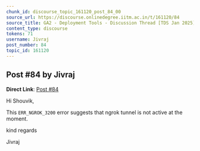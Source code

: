 ```yaml
---
chunk_id: discourse_topic_161120_post_84_00
source_url: https://discourse.onlinedegree.iitm.ac.in/t/161120/84
source_title: GA2 - Deployment Tools - Discussion Thread [TDS Jan 2025]
content_type: discourse
tokens: 71
username: Jivraj
post_number: 84
topic_id: 161120
---
```


## Post #84 by Jivraj

**Direct Link**: [Post #84](https://discourse.onlinedegree.iitm.ac.in/t/161120/84)

Hi Shouvik,

This `ERR_NGROK_3200` error suggests that ngrok tunnel is not active at the moment.

kind regards

Jivraj
